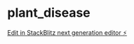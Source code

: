 # plant_disease

[Edit in StackBlitz next generation editor ⚡️](https://stackblitz.com/~/github.com/KhyathiPradha1111/plant_disease)